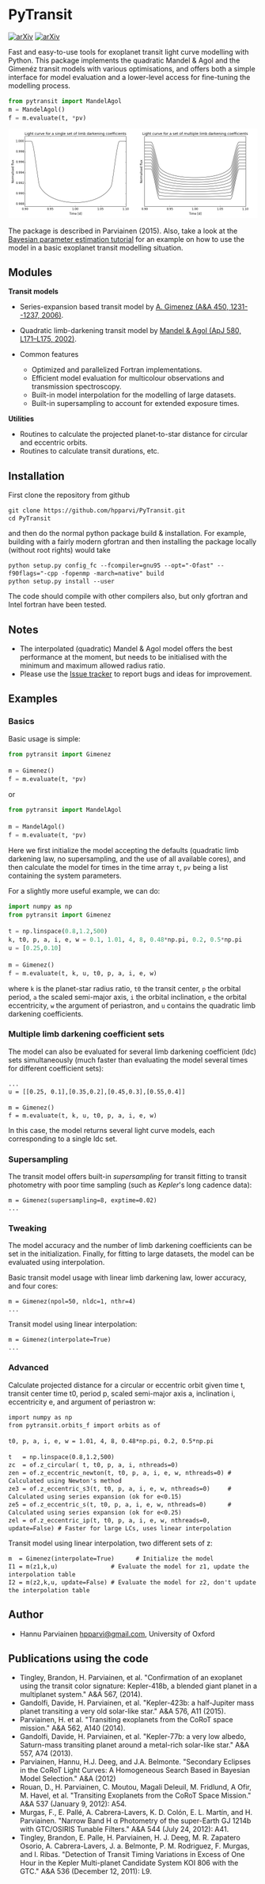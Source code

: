 PyTransit
=========

[![arXiv](http://img.shields.io/badge/license-GPLv2-blue.svg?style=flat)](http://www.gnu.org/licenses/gpl-2.0.html)
[![arXiv](http://img.shields.io/badge/arXiv-1504.07433-blue.svg?style=flat)](http://arxiv.org/abs/1504.07433)

Fast and easy-to-use tools for exoplanet transit light curve modelling with Python. This package implements the quadratic Mandel & Agol and the Gimenéz transit models with various optimisations, and offers both a simple interface for model evaluation and a lower-level access for fine-tuning the modelling process.   

```Python
from pytransit import MandelAgol
m = MandelAgol()
f = m.evaluate(t, *pv)
```

![](notebooks/model_example_1.png)


The package is described in Parviainen (2015). Also, take a look at the [Bayesian parameter estimation tutorial](http://nbviewer.ipython.org/github/hpparvi/exo_tutorials/blob/master/01_broadband_parameter_estimation.ipynb) for an example on how to use the model in a basic exoplanet transit modelling situation.

Modules
-------
**Transit models**
  - Series-expansion based transit model by [A. Gimenez (A&A 450, 1231--1237, 2006)](http://adsabs.harvard.edu/abs/2006A&A...450.1231G).
  - Quadratic limb-darkening transit model by [Mandel & Agol (ApJ 580, L171–L175, 2002)](http://adsabs.harvard.edu/abs/2002ApJ...580L.171M).
 
  - Common features
    - Optimized and parallelized Fortran implementations. 
    - Efficient model evaluation for multicolour observations and transmission spectroscopy.
    - Built-in model interpolation for the modelling of large datasets.
    - Built-in supersampling to account for extended exposure times.

**Utilities**
  - Routines to calculate the projected planet-to-star distance for circular and eccentric orbits.
  - Routines to calculate transit durations, etc.

Installation
------------
First clone the repository from github

    git clone https://github.com/hpparvi/PyTransit.git
    cd PyTransit

and then do the normal python package build & installation. For example, building with a fairly modern gfortran
and then installing the package locally (without root rights) would take

    python setup.py config_fc --fcompiler=gnu95 --opt="-Ofast" --f90flags="-cpp -fopenmp -march=native" build
    python setup.py install --user

The code should compile with other compilers also, but only gfortran and Intel fortran have been tested.


Notes
-----

 - The interpolated (quadratic) Mandel & Agol model offers the best performance at the moment, but needs to be initialised with the minimum and maximum allowed radius ratio.  
 - Please use the [Issue tracker](https://github.com/hpparvi/PyTransit/issues) to report bugs and ideas for improvement.


Examples
--------
### Basics
Basic usage is simple:

```Python
from pytransit import Gimenez

m = Gimenez()
f = m.evaluate(t, *pv)
```
or
```Python
from pytransit import MandelAgol

m = MandelAgol()
f = m.evaluate(t, *pv)
```
Here we first initialize the model accepting the defaults (quadratic limb darkening law, no supersampling, 
and the use of all available cores), and then calculate the model for times in the time array `t`, `pv` being 
a list containing the system parameters.

For a slightly more useful example, we can do:
```Python
import numpy as np
from pytransit import Gimenez

t = np.linspace(0.8,1.2,500)
k, t0, p, a, i, e, w = 0.1, 1.01, 4, 8, 0.48*np.pi, 0.2, 0.5*np.pi
u = [0.25,0.10]

m = Gimenez()
f = m.evaluate(t, k, u, t0, p, a, i, e, w)
```
where `k` is the planet-star radius ratio, `t0` the transit center, `p` the orbital period, `a` the scaled
semi-major axis, `i` the orbital inclination, `e` the orbital eccentricity, `w` the argument of periastron,
and `u` contains the quadratic limb darkening coefficients.

### Multiple limb darkening coefficient sets

The model can also be evaluated for several limb darkening coefficient (ldc) sets simultaneously (much faster than
evaluating the model several times for different coefficient sets):

    ...
    u = [[0.25, 0.1],[0.35,0.2],[0.45,0.3],[0.55,0.4]]

    m = Gimenez()
    f = m.evaluate(t, k, u, t0, p, a, i, e, w)
    
In this case, the model returns several light curve models, each corresponding to a single ldc set.

### Supersampling
The transit model offers built-in *supersampling* for transit fitting to transit photometry with poor time 
sampling (such as *Kepler*'s long cadence data):

    m = Gimenez(supersampling=8, exptime=0.02)
    ...

### Tweaking
The model accuracy and the number of limb darkening coefficients can be set in the initialization. 
Finally, for fitting to large datasets, the model can be evaluated using interpolation. 

Basic transit model usage with linear limb darkening law, lower accuracy, and four cores:

    m = Gimenez(npol=50, nldc=1, nthr=4)
    ...
      
Transit model using linear interpolation:

    m = Gimenez(interpolate=True)
    ...


### Advanced

Calculate projected distance for a circular or eccentric orbit given time t, transit center time t0, period p, 
scaled semi-major axis a, inclination i, eccentricity e, and argument of periastron w:

    import numpy as np
    from pytransit.orbits_f import orbits as of

    t0, p, a, i, e, w = 1.01, 4, 8, 0.48*np.pi, 0.2, 0.5*np.pi

    t   = np.linspace(0.8,1.2,500)
    zc  = of.z_circular( t, t0, p, a, i, nthreads=0)                  
    zen = of.z_eccentric_newton(t, t0, p, a, i, e, w, nthreads=0) # Calculated using Newton's method
    ze3 = of.z_eccentric_s3(t, t0, p, a, i, e, w, nthreads=0)     # Calculated using series expansion (ok for e<0.15)
    ze5 = of.z_eccentric_s(t, t0, p, a, i, e, w, nthreads=0)      # Calculated using series expansion (ok for e<0.25)
    zel = of.z_eccentric_ip(t, t0, p, a, i, e, w, nthreads=0, update=False) # Faster for large LCs, uses linear interpolation

Transit model using linear interpolation, two different sets of z:

    m  = Gimenez(interpolate=True)      # Initialize the model
    I1 = m(z1,k,u)               # Evaluate the model for z1, update the interpolation table
    I2 = m(z2,k,u, update=False) # Evaluate the model for z2, don't update the interpolation table
    
Author
------
  - Hannu Parviainen <hpparvi@gmail.com>, University of Oxford

Publications using the code
----------------------------
  - Tingley, Brandon, H. Parviainen, et al. "Confirmation of an exoplanet using the transit color signature: Kepler-418b, a blended giant planet in a multiplanet system." A&A 567, (2014).
  - Gandolfi, Davide, H. Parviainen, et al. "Kepler-423b: a half-Jupiter mass planet transiting a very old solar-like star." A&A 576, A11 (2015).
  - Parviainen, H. et al. "Transiting exoplanets from the CoRoT space mission." A&A 562, A140 (2014).
  - Gandolfi, Davide, H. Parviainen, et al. "Kepler-77b: a very low albedo, Saturn-mass transiting planet around a metal-rich solar-like star." A&A 557, A74 (2013).
  - Parviainen, Hannu, H.J. Deeg, and J.A. Belmonte. "Secondary Eclipses in the CoRoT Light Curves: A Homogeneous Search Based in Bayesian Model Selection." A&A (2012)
  - Rouan, D., H. Parviainen, C. Moutou, Magali Deleuil, M. Fridlund, A Ofir, M. Havel, et al. "Transiting Exoplanets from the CoRoT Space Mission." A&A 537 (January 9, 2012): A54.
  - Murgas, F., E. Pallé, A. Cabrera-Lavers, K. D. Colón, E. L. Martín, and H. Parviainen. "Narrow Band H α Photometry of the super-Earth GJ 1214b with GTC/OSIRIS Tunable Filters." A&A 544 (July 24, 2012): A41.
  - Tingley, Brandon, E. Palle, H. Parviainen, H. J. Deeg, M. R. Zapatero Osorio, A. Cabrera-Lavers, J. a. Belmonte, P. M. Rodriguez, F. Murgas, and I. Ribas. "Detection of Transit Timing Variations in Excess of One Hour in the Kepler Multi-planet Candidate System KOI 806 with the GTC." A&A 536 (December 12, 2011): L9.
